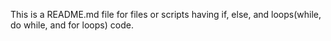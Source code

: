 This is a README.md file for files or scripts having if, else, and loops(while, do while, and for loops) code.
